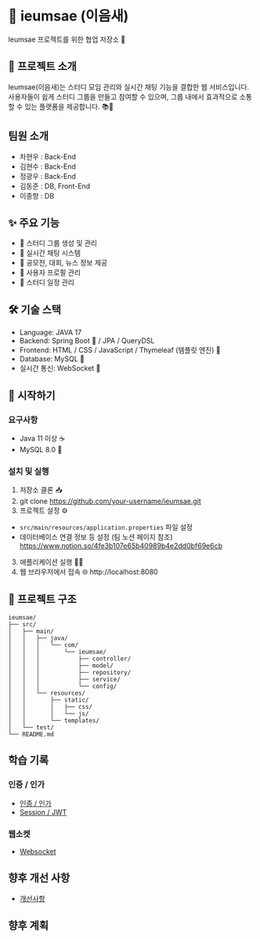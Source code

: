 # 🌟 ieumsae (이음새)

Ieumsae 프로젝트를 위한 협업 저장소 🤝

## 🎨 프로젝트 소개

Ieumsae(이음새)는 스터디 모임 관리와 실시간 채팅 기능을 결합한 웹 서비스입니다. 사용자들이 쉽게 스터디 그룹을 만들고 참여할 수 있으며, 그룹 내에서 효과적으로 소통할 수 있는 플랫폼을 제공합니다. 📚💬

## 팀원 소개

- 차현우 : Back-End
- 김현수 : Back-End
- 정광우 : Back-End
- 김동준 : DB, Front-End
- 이종항 : DB

## ✨ 주요 기능

- 🏫 스터디 그룹 생성 및 관리
- 💬 실시간 채팅 시스템
- 📰 공모전, 대회, 뉴스 정보 제공
- 👤 사용자 프로필 관리
- 📅 스터디 일정 관리

## 🛠 기술 스택

- Language: JAVA 17
- Backend: Spring Boot 🍃 / JPA / QueryDSL
- Frontend: HTML / CSS / JavaScript / Thymeleaf (템플릿 엔진) 🌿
- Database: MySQL 🐬
- 실시간 통신: WebSocket 🔌

## 🚀 시작하기

### 요구사항

- Java 11 이상 ☕
- MySQL 8.0 🐬

### 설치 및 실행

1. 저장소 클론 📥
2. git clone https://github.com/your-username/ieumsae.git
2. 프로젝트 설정 ⚙️
- `src/main/resources/application.properties` 파일 설정
- 데이터베이스 연결 정보 등 설정 (팀 노션 페이지 참조)
 https://www.notion.so/4fe3b107e65b40989b4e2dd0bf69e6cb
3. 애플리케이션 실행 🏃‍♂️
4. 웹 브라우저에서 접속 🌐
 http://localhost:8080
## 📁 프로젝트 구조

```plaintext
ieumsae/
├── src/
│   ├── main/
│   │   ├── java/
│   │   │   └── com/
│   │   │       └── ieumsae/
│   │   │           ├── controller/
│   │   │           ├── model/
│   │   │           ├── repository/
│   │   │           ├── service/
│   │   │           └── config/
│   │   └── resources/
│   │       ├── static/
│   │       │   ├── css/
│   │       │   └── js/
│   │       └── templates/
│   └── test/
└── README.md
```

##  학습 기록

### 인증 / 인가
* [인증 / 인가](https://soo-develop.tistory.com/30)
* [Session / JWT](https://soo-develop.tistory.com/31)

### 웹소켓
* [Websocket](https://broadleaf-conifer-44f.notion.site/Chatting-Service-8ce4a740f4cb4e5ba2e35ebd9371613c)

##  향후 개선 사항

* [개선사항](https://soo-develop.tistory.com/26)

## 향후 계획